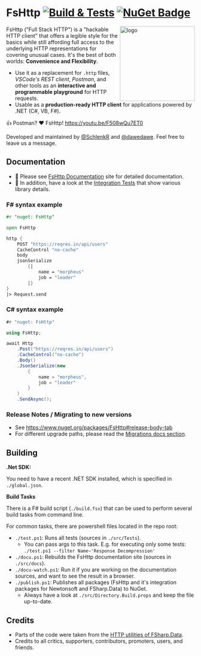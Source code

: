 # FsHttp [![Build & Tests](https://github.com/fsprojects/FsHttp/actions/workflows/build-and-test.yml/badge.svg?branch=master)](https://github.com/fsprojects/FsHttp/actions/workflows/build-and-test.yml) [![NuGet Badge](https://buildstats.info/nuget/FsHttp)](https://www.nuget.org/packages/FsHttp)

<img align="right" width="200" alt='logo' src='https://raw.githubusercontent.com/fsprojects/FsHttp/master/docs/img/logo_big.png' />

FsHttp ("Full Stack HTTP") is a "hackable HTTP client" that offers a legible style for the basics while still affording full access to the underlying HTTP representations for covering unusual cases. It's the best of both worlds: **Convenience and Flexibility**.

* Use it as a replacement for `.http` files, *VSCode's REST client*, *Postman*, and other tools as an **interactive and programmable playground** for HTTP requests.
* Usable as a **production-ready HTTP client** for applications powered by .NET (C#, VB, F#).

👍 Postman? ❤️ FsHttp! https://youtu.be/F508wQu7ET0

Developed and maintained by [@SchlenkR](https://github.com/schlenkr) and [@dawedawe](https://github.com/dawedawe). Feel free to leave us a message.

## Documentation

* 📖 Please see [FsHttp Documentation](https://fsprojects.github.io/FsHttp) site for detailed documentation.
* 🧪 In addition, have a look at the [Integration Tests](https://github.com/fsprojects/FsHttp/tree/master/src/Tests) that show various library details.

### F# syntax example

```fsharp
#r "nuget: FsHttp"

open FsHttp

http {
    POST "https://reqres.in/api/users"
    CacheControl "no-cache"
    body
    jsonSerialize
        {|
            name = "morpheus"
            job = "leader"
        |}
}
|> Request.send
```

### C# syntax example

```csharp
#r "nuget: FsHttp"

using FsHttp;

await Http
    .Post("https://reqres.in/api/users")
    .CacheControl("no-cache")
    .Body()
    .JsonSerialize(new
        {
            name = "morpheus",
            job = "leader"
        }
    )
    .SendAsync();
```

### Release Notes / Migrating to new versions

* See https://www.nuget.org/packages/FsHttp#release-body-tab
* For different upgrade paths, please read the [Migrations docs section](https://fsprojects.github.io/FsHttp/Release_Notes.html).

## Building

**.Net SDK:**

You need to have a recent .NET SDK installed, which is specified in `./global.json`.

**Build Tasks**

There is a F# build script (`./build.fsx`) that can be used to perform several build tasks from command line.

For common tasks, there are powershell files located in the repo root:

* `./test.ps1`: Runs all tests (sources in `./src/Tests`).
  * You can pass args to this task. E.g. for executing only some tests:
    `./test.ps1 --filter Name~'Response Decompression'`
* `./docu.ps1`: Rebuilds the FsHttp documentation site (sources in `./src/docs`).
* `./docu-watch.ps1`: Run it if you are working on the documentation sources, and want to see the result in a browser.
* `./publish.ps1`: Publishes all packages (FsHttp and it's integration packages for Newtonsoft and FSharp.Data) to NuGet.
  * Always have a look at `./src/Directory.Build.props` and keep the file up-to-date.

## Credits

* Parts of the code were taken from the [HTTP utilities of FSharp.Data](https://fsprojects.github.io/FSharp.Data/library/Http.html).
* Credits to all critics, supporters, contributors, promoters, users, and friends.
